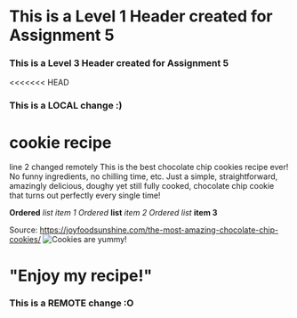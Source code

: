# This is a Level 1 Header created for Assignment 5
### This is a Level 3 Header created for Assignment 5
<<<<<<< HEAD
### This is a LOCAL change :)
# cookie recipe
line 2 changed remotely
This is the best chocolate chip cookies recipe ever! No funny ingredients, no chilling time, etc. Just a simple, straightforward, amazingly delicious, doughy yet still fully cooked, chocolate chip cookie that turns out perfectly every single time! 

**Ordered** *list item 1*
*Ordered* **list** *item 2*
*Ordered list* **item 3**

Source: https://joyfoodsunshine.com/the-most-amazing-chocolate-chip-cookies/
![Cookies are yummy!](https://joyfoodsunshine.com/wp-content/uploads/2016/01/best-chocolate-chip-cookies-recipe-ever-no-chilling-1.jpg "Picture of Cookies")

"Enjoy my recipe!"
=======
### This is a REMOTE change :O 
